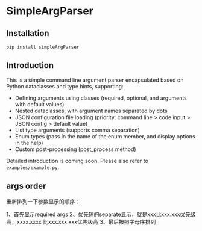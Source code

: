 # SimpleArgParser

## Installation

```
pip install simpleArgParser
```

## Introduction

This is a simple command line argument parser encapsulated based on Python dataclasses and type hints, supporting:
- Defining arguments using classes (required, optional, and arguments with default values)
- Nested dataclasses, with argument names separated by dots
- JSON configuration file loading (priority: command line > code input > JSON config > default value)
- List type arguments (supports comma separation)
- Enum types (pass in the name of the enum member, and display options in the help)
- Custom post-processing (post_process method)

Detailed introduction is coming soon. Please also refer to `examples/example.py`.

## args order

重新排列一下参数显示的顺序：

1、首先显示required args
2、优先短的separate显示，就是xxx比xxx.xxx优先级高，xxxx.xxxx 比xxx.xxx.xxx优先级高
3、最后按照字母序排列